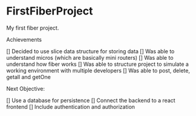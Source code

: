 # FirstFiberProject


My first fiber project.


Achievements

[] Decided to use slice data structure for storing data
[] Was able to understand micros (which are basically mini routers)
[] Was able to understand how fiber works
[] Was able to structure project to simulate a working environment with multiple developers
[] Was able to post, delete, getall and getOne



Next Objective: 

[] Use a database for persistence
[] Connect the backend to a react frontend
[] Include authentication and authorization

